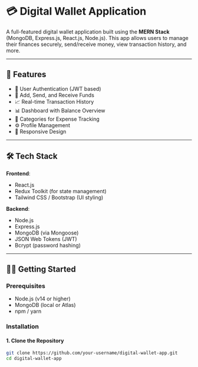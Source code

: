 # 💳 Digital Wallet Application

A full-featured digital wallet application built using the **MERN Stack** (MongoDB, Express.js, React.js, Node.js). This app allows users to manage their finances securely, send/receive money, view transaction history, and more.

---

## 🚀 Features

- 🔐 User Authentication (JWT based)
- 💸 Add, Send, and Receive Funds
- 📈 Real-time Transaction History
- 📊 Dashboard with Balance Overview
- 🧾 Categories for Expense Tracking
- ⚙️ Profile Management
- 📱 Responsive Design

---

## 🛠️ Tech Stack

**Frontend**:  
- React.js  
- Redux Toolkit (for state management)  
- Tailwind CSS / Bootstrap (UI styling)

**Backend**:  
- Node.js  
- Express.js  
- MongoDB (via Mongoose)  
- JSON Web Tokens (JWT)  
- Bcrypt (password hashing)

---

## 🧑‍💻 Getting Started

### Prerequisites

- Node.js (v14 or higher)
- MongoDB (local or Atlas)
- npm / yarn

### Installation

#### 1. Clone the Repository

```bash
git clone https://github.com/your-username/digital-wallet-app.git
cd digital-wallet-app
